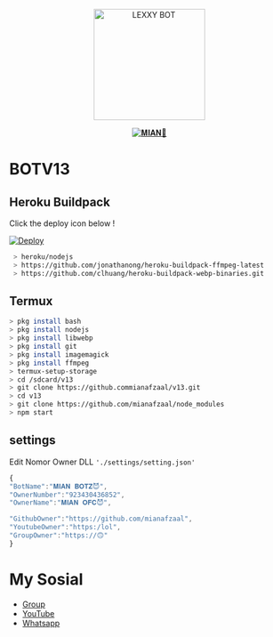 <p align="center">
<img src="https://telegra.ph/file/8c988b0bd80b582673019.jpg" alt="LEXXY BOT" width="200"/>

<p align="center">
    <a href="https://Lexxy24.github.io">
        <img
            src="https://readme-typing-svg.herokuapp.com?size=15&width=280&lines=Created+By+𝐌𝐈𝐀𝐍👻+🌐"
            alt="𝐌𝐈𝐀𝐍👻"
        />
    </a>
</p>

# BOTV13
## Heroku Buildpack

Click the deploy icon below !

[![Deploy](https://www.herokucdn.com/deploy/button.svg)](https://heroku.com/deploy?template=https://github.com/mianafzaal/v13)

```bash
 > heroku/nodejs
 > https://github.com/jonathanong/heroku-buildpack-ffmpeg-latest
 > https://github.com/clhuang/heroku-buildpack-webp-binaries.git
```

## Termux
```bash
> pkg install bash
> pkg install nodejs
> pkg install libwebp
> pkg install git
> pkg install imagemagick
> pkg install ffmpeg
> termux-setup-storage
> cd /sdcard/v13
> git clone https://github.commianafzaal/v13.git
> cd v13
> git clone https://github.com/mianafzaal/node_modules
> npm start
```

## settings
Edit Nomor Owner DLL `'./settings/setting.json'`

```ts
{
"BotName":"𝐌𝐈𝐀𝐍 𝐁𝐎𝐓𝐙😈",
"OwnerNumber":"923430436852",
"OwnerName":"𝐌𝐈𝐀𝐍 𝐎𝐅𝐂😈",

"GithubOwner":"https://github.com/mianafzaal",
"YoutubeOwner":"https:/lol",
"GroupOwner":"https://🙃"
}
```

# My Sosial
- [Group ](https://chat.whatsapp.com/EU890BcXjyBDkNaUT5WmYV)
- [YouTube ](https://youtube.com/c/LEX4YOUU)
- [Whatsapp ](https://wa.me/923430436852)
